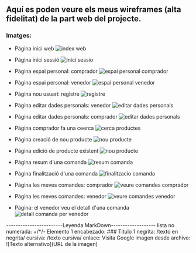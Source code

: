 ## Aquí es poden veure els meus wireframes (alta fidelitat) de la part web del projecte.

### Imatges:
+ Pàgina inici web
![index web](wireframe_index.jpg)

+ Pàgina inici sessió
![inici sessio](wireframe_inici_sessio.jpg)

+ Pàgina espai personal: comprador
![espai personal comprador](wireframe_inici_espai_personal_comprador.jpg)

+ Pàgina espai personal: venedor
![espai personal venedor](wireframe_inici_espai_personal_venedor.jpg)

+ Pàgina nou usuari: registre
![registre](wireframe_nou_usuari.jpg)

+ Pàgina editar dades personals: venedor
![editar dades personals](wireframe_editar_dades_personals.jpg)

+ Pàgina editar dades personals: comprador
![editar dades personals](wireframe_editar_dades_personals_comprador.jpg)

+ Pàgina comprador fa una ceerca
![cerca productes](wireframe_comprador_fa_cerca.jpg)

+ Pàgina creació de nou producte
![nou producte](wireframe_nou_producte.jpg)


+ Pàgina edició de producte existent
![nou producte](wireframe_editar_producte.jpg)

+ Pàgina resum d'una comanda
![resum comanda](wireframe_cistella1_resum_comanda.jpg)

+ Pàgina finalització d'una comanda
![finalitzacio comanda](wireframe_cistella2_pagament.jpg)

+ Pàgina les meves comandes: comprador
![veure comandes comprador](wireframe_les_meves_comandes_comprador.jpg)

+ Pàgina les meves comandes: venedor
![veure comandes venedor](wireframe_les_comandes_venedor.jpg)

+ Pàgina: el venedor veu el detall d'una comanda
![detall comanda per venedor](wireframe_visualitzacio_dades_comanda_venedor.jpg)


------------------------Leyenda MarkDown------------------- lista no numerada: +/*/- Elemento 1 encabezado: ### Titulo 1 negrita: /texto en negrita/ cursiva: /texto cursiva/ enlace: Visita Google imagen desde archivo: ![Texto alternativo](URL de la imagen)